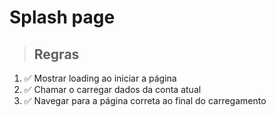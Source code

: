 # Splash page

> ## Regras
1. ✅ Mostrar loading ao iniciar a página
2. ✅ Chamar o carregar dados da conta atual
3. ✅ Navegar para a página correta ao final do carregamento